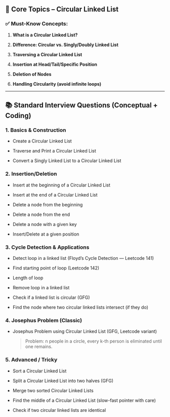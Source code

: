 ## 🔄 Core Topics – Circular Linked List

### ✅ Must-Know Concepts:

1. **What is a Circular Linked List?**
    
2. **Difference: Circular vs. Singly/Doubly Linked List**
    
3. **Traversing a Circular Linked List**
    
4. **Insertion at Head/Tail/Specific Position**
    
5. **Deletion of Nodes**
    
6. **Handling Circularity (avoid infinite loops)**
    

---

## 📚 Standard Interview Questions (Conceptual + Coding)

### 1. **Basics & Construction**

-  Create a Circular Linked List
    
-  Traverse and Print a Circular Linked List
    
-  Convert a Singly Linked List to a Circular Linked List
    

### 2. **Insertion/Deletion**

-  Insert at the beginning of a Circular Linked List
    
-  Insert at the end of a Circular Linked List
    
-  Delete a node from the beginning
    
-  Delete a node from the end
    
-  Delete a node with a given key
    
-  Insert/Delete at a given position
    

### 3. **Cycle Detection & Applications**

-  Detect loop in a linked list (Floyd’s Cycle Detection — Leetcode 141)
    
-  Find starting point of loop (Leetcode 142)
    
-  Length of loop
    
-  Remove loop in a linked list
    
-  Check if a linked list is circular (GFG)
    
-  Find the node where two circular linked lists intersect (if they do)
    

### 4. **Josephus Problem (Classic)**

-  Josephus Problem using Circular Linked List (GFG, Leetcode variant)
    
    > Problem: n people in a circle, every k-th person is eliminated until one remains.
    

### 5. **Advanced / Tricky**

-  Sort a Circular Linked List
    
-  Split a Circular Linked List into two halves (GFG)
    
-  Merge two sorted Circular Linked Lists
    
-  Find the middle of a Circular Linked List (slow-fast pointer with care)
    
-  Check if two circular linked lists are identical